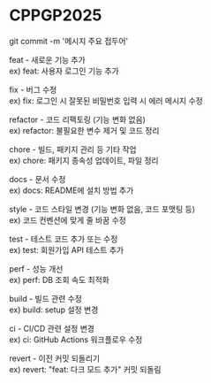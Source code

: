 # CPPGP2025

git commit -m '메시지 주요 접두어'

feat - 새로운 기능 추가  
ex) feat: 사용자 로그인 기능 추가

fix - 버그 수정  
ex) fix: 로그인 시 잘못된 비밀번호 입력 시 에러 메시지 수정

refactor - 코드 리팩토링 (기능 변화 없음)  
ex) refactor: 불필요한 변수 제거 및 코드 정리

chore - 빌드, 패키지 관리 등 기타 작업  
ex) chore: 패키지 종속성 업데이트, 파일 정리

docs - 문서 수정  
ex) docs: README에 설치 방법 추가

style - 코드 스타일 변경 (기능 변화 없음, 코드 포맷팅 등)  
ex) 코드 컨벤션에 맞게 줄 바꿈 수정

test - 테스트 코드 추가 또는 수정  
ex) test: 회원가입 API 테스트 추가

perf - 성능 개선  
ex) perf: DB 조회 속도 최적화

build - 빌드 관련 수정  
ex) build: setup 설정 변경

ci - CI/CD 관련 설정 변경  
ex) ci: GitHub Actions 워크플로우 수정

revert - 이전 커밋 되돌리기  
ex) revert: "feat: 다크 모드 추가" 커밋 되돌림
